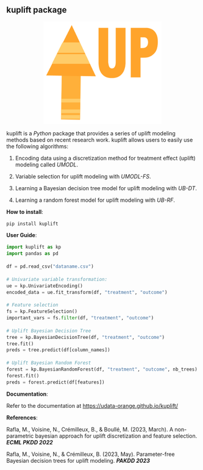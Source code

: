 
## kuplift package

<p  align="center">
  <img src="https://raw.githubusercontent.com/UData-Orange/kuplift/main/docs/source/logo.png" width="310" />
</p>


kuplift is a _Python_ package that provides a series of uplift modeling methods based on recent research work. kuplift allows users to easily use the following algorithms:

1. Encoding data using a discretization method for treatment effect (uplift) modeling called _UMODL_.
    
2.  Variable selection for uplift modeling with _UMODL-FS_.
    
3. Learning a Bayesian decision tree model for uplift modeling with _UB-DT_.
    
4.  Learning a random forest model for uplift modeling with _UB-RF_.

**How to install**:

```python
pip install kuplift
```

**User Guide**:

```python
import kuplift as kp
import pandas as pd

df = pd.read_csv("dataname.csv")

# Univariate variable transformation:
ue = kp.UnivariateEncoding()
encoded_data = ue.fit_transform(df, "treatment", "outcome")

# Feature selection
fs = kp.FeatureSelection()
important_vars = fs.filter(df, "treatment", "outcome")

# Uplift Bayesian Decision Tree
tree = kp.BayesianDecisionTree(df, "treatment", "outcome")
tree.fit()
preds = tree.predict(df[column_names])

# Uplift Bayesian Random Forest
forest = kp.BayesianRandomForest(df, "treatment", "outcome", nb_trees)
forest.fit()
preds = forest.predict(df[features])
```

**Documentation**:

Refer to the documentation at https://udata-orange.github.io/kuplift/

**References**:

Rafla, M., Voisine, N., Crémilleux, B., & Boullé, M. (2023, March). A non-parametric bayesian approach for uplift discretization and feature selection. **_ECML PKDD 2022_**

Rafla, M., Voisine, N., & Crémilleux, B. (2023, May). Parameter-free Bayesian decision trees for uplift modeling. **_PAKDD 2023_**
